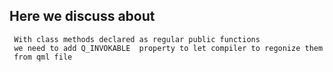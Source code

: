 ## Here we discuss about

```
 With class methods declared as regular public functions
 we need to add Q_INVOKABLE  property to let compiler to regonize them
 from qml file
```
